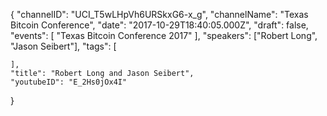 {
    "channelID": "UCI_T5wLHpVh6URSkxG6-x_g",
    "channelName": "Texas Bitcoin Conference",
    "date": "2017-10-29T18:40:05.000Z",
    "draft": false,
    "events": [
        "Texas Bitcoin Conference 2017"
    ],
    "speakers": ["Robert Long", "Jason Seibert"],
    "tags": [

    ],
    "title": "Robert Long and Jason Seibert",
    "youtubeID": "E_2Hs0jOx4I"
}
